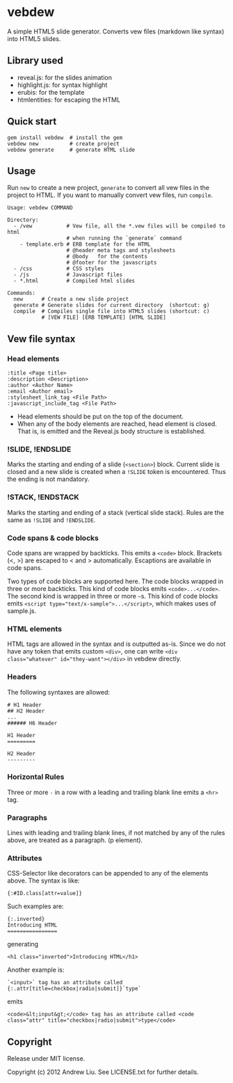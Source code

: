 # vebdew

A simple HTML5 slide generator.
Converts vew files (markdown like syntax) into HTML5 slides.

## Library used
- reveal.js: for the slides animation
- highlight.js: for syntax highlight
- erubis: for the template
- htmlentities: for escaping the HTML

## Quick start
```
gem install vebdew  # install the gem
vebdew new          # create project
vebdew generate     # generate HTML slide
```

## Usage

Run `new` to create a new project, `generate` to convert all vew files in the project to HTML.  If you want to manually convert vew files, run `compile`.

```
Usage: vebdew COMMAND

Directory:
  - /vew           # Vew file, all the *.vew files will be compiled to html
                   # when running the `generate` command
    - template.erb # ERB template for the HTML
                   # @header meta tags and stylesheets
                   # @body   for the contents
                   # @footer for the javascripts
  - /css           # CSS styles
  - /js            # Javascript files
  - *.html         # Compiled html slides

Commands:
  new      # Create a new slide project
  generate # Generate slides for current directory  (shortcut: g)
  compile  # Compiles single file into HTML5 slides (shortcut: c)
           # [VEW FILE] [ERB TEMPLATE] [HTML SLIDE]
```

## Vew file syntax

### Head elements

```
:title <Page title>
:description <Description>
:author <Author Name>
:email <Author email>
:stylesheet_link_tag <File Path>
:javascript_include_tag <File Path>
```

- Head elements should be put on the top of the document.
- When any of the body elements are reached, head element is closed. That is, </head> is emitted and the Reveal.js body structure is established.

### !SLIDE, !ENDSLIDE

Marks the starting and ending of a slide (`<section>`) block.
Current slide is closed and a new slide is created when a `!SLIDE` token is encountered. Thus the ending is not mandatory.

### !STACK, !ENDSTACK
Marks the starting and ending of a stack (vertical slide stack). Rules are the same as `!SLIDE` and `!ENDSLIDE`.

### Code spans & code blocks
Code spans are wrapped by backticks. This emits a `<code>` block. Brackets (<, >) are escaped to &lt; and &gt; automatically. Escaptions are available in code spans.

Two types of code blocks are supported here. The code blocks wrapped in three or more backticks. This kind of code blocks emits `<code>...</code>`. The second kind is wrapped in three or more `~`s. This kind of code blocks emits `<script type="text/x-sample">...</script>`, which makes uses of sample.js.


### HTML elements
HTML tags are allowed in the syntax and is outputted as-is. Since we do not have any token that emits custom `<div>`, one can write `<div class="whatever" id="they-want"></div>` in vebdew directly.

### Headers
The following syntaxes are allowed:

```
# H1 Header
## H2 Header
...
###### H6 Header

H1 Header
=========

H2 Header
---------
```

### Horizontal Rules
Three or more `-` in a row with a leading and trailing blank line emits a `<hr>` tag.

### Paragraphs
Lines with leading and trailing blank lines, if not matched by any of the rules above, are treated as a paragraph. (p element).

### Attributes
CSS-Selector like decorators can be appended to any of the elements above. The syntax is like:

```
{:#ID.class[attr=value]}
```

Such examples are:

```
{:.inverted}
Introducing HTML
================
```

generating

```
<h1 class="inverted">Introducing HTML</h1>
```

Another example is:

```
`<input>` tag has an attribute called {:.attr[title=checkbox|radio|submit]}`type`
```

emits

```
<code>&lt;input&gt;</code> tag has an attribute called <code class="attr" title="checkbox|radio|submit">type</code>
```

## Copyright

Release under MIT license.

Copyright (c) 2012 Andrew Liu. See LICENSE.txt for
further details.


